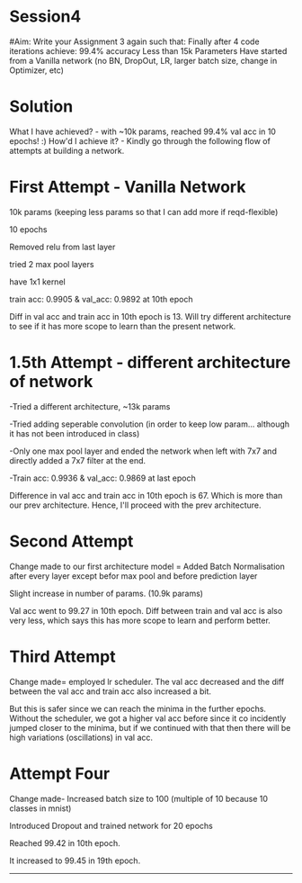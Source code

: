 # Session4

#Aim:
Write your Assignment 3 again such that:
Finally after 4 code iterations achieve:
99.4% accuracy
Less than 15k Parameters
Have started from a Vanilla network (no BN, DropOut, LR, larger batch size, change in Optimizer, etc)

# Solution
What I have achieved? - with ~10k params, reached 99.4% val acc in 10 epochs! :)
How'd I achieve it? - Kindly go through the following flow of attempts at building a network.

# First Attempt - Vanilla Network
10k params (keeping less params so that I can add more if reqd-flexible)

10 epochs

Removed relu from last layer

tried 2 max pool layers

have 1x1 kernel

train acc: 0.9905 & val_acc: 0.9892 at 10th epoch

Diff in val acc and train acc in 10th epoch is 13. Will try different architecture to see if it has more scope to learn than the present network.

# 1.5th Attempt - different architecture of network
-Tried a different architecture, ~13k params

-Tried adding seperable convolution (in order to keep low param... although it has not been introduced in class)

-Only one max pool layer and ended the network when left with 7x7 and directly added a 7x7 filter at the end.

-Train acc: 0.9936 & val_acc: 0.9869 at last epoch

Difference in val acc and train acc in 10th epoch is 67. Which is more than our prev architecture. Hence, I'll proceed with the prev architecture.


# Second Attempt
Change made to our first architecture model = Added Batch Normalisation after every layer
except befor max pool and before prediction layer

Slight increase in number of params. (10.9k params)

Val acc went to 99.27 in 10th epoch. Diff between train and val acc is also very less, which says this has more scope to learn and perform better.

# Third Attempt
Change made= employed lr scheduler.
The val acc decreased and the diff between the val acc and train acc also increased a bit. 

But this is safer since we can reach the minima in the further epochs. Without the scheduler, we got a higher val acc before since it co incidently jumped closer to the minima, but if we continued with that then there will be high variations (oscillations) in val acc.

# Attempt Four
Change made- Increased batch size to 100 (multiple of 10 because 10 classes in mnist)

Introduced Dropout and trained network for 20 epochs

Reached 99.42 in 10th epoch. 

It increased to 99.45 in 19th epoch.

-----------------------------------------------------------------------------
